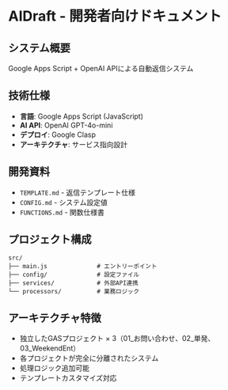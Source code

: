 # AIDraft - 開発者向けドキュメント

## システム概要
Google Apps Script + OpenAI APIによる自動返信システム

## 技術仕様
- **言語**: Google Apps Script (JavaScript)
- **AI API**: OpenAI GPT-4o-mini
- **デプロイ**: Google Clasp
- **アーキテクチャ**: サービス指向設計

## 開発資料
- `TEMPLATE.md` - 返信テンプレート仕様
- `CONFIG.md` - システム設定値
- `FUNCTIONS.md` - 関数仕様書

## プロジェクト構成
```
src/
├── main.js              # エントリーポイント
├── config/              # 設定ファイル
├── services/            # 外部API連携
└── processors/          # 業務ロジック
```

## アーキテクチャ特徴
- 独立したGASプロジェクト × 3（01_お問い合わせ、02_単発、03_WeekendEnt）
- 各プロジェクトが完全に分離されたシステム
- 処理ロジック追加可能
- テンプレートカスタマイズ対応